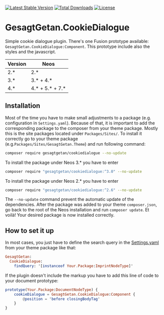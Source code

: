 [![Latest Stable Version](https://poser.pugx.org/gesagtgetan/cookiedialogue/v/stable)](https://packagist.org/packages/gesagtgetan/cookiedialogue)
[![Total Downloads](https://poser.pugx.org/gesagtgetan/cookiedialogue/downloads)](https://packagist.org/packages/gesagtgetan/cookiedialogue)
[![License](https://poser.pugx.org/gesagtgetan/cookiedialogue/license)](https://packagist.org/packages/gesagtgetan/cookiedialogue)

# GesagtGetan.CookieDialogue

Simple cookie dialogue plugin. There's one Fusion prototype available: `GesagtGetan.CookieDialogue:Component`. This prototype include also the styles and the javascript.

| Version | Neos               |
| ------- | ------------------ |
| 2.\*    | 2.\*               |
| 3.\*    | 3.\* + 4.\*        |
| 4.\*    | 4.\* + 5.\* + 7.\* |

## Installation

Most of the time you have to make small adjustments to a package (e.g. configuration in `Settings.yaml`). Because of that, it is important to add the corresponding package to the composer from your theme package. Mostly this is the site packages located under `Packages/Sites/`. To install it correctly go to your theme package (e.g.`Packages/Sites/GesagtGetan.Theme`) and run following command:

```bash
composer require gesagtgetan/cookiedialogue --no-update
```

To install the package under Neos 3.\* you have to enter

```bash
composer require "gesagtgetan/cookiedialogue:^3.0" --no-update
```

To install the package under Neos 2.\* you have to enter

```bash
composer require "gesagtgetan/cookiedialogue:^2.6" --no-update
```

The `--no-update` command prevent the automatic update of the dependencies. After the package was added to your theme `composer.json`, go back to the root of the Neos installation and run `composer update`. Et voilà! Your desired package is now installed correctly.

## How to set it up

In most cases, you just have to define the search query in the [Settings.yaml](Configuration/Settings.yaml) from your theme package like that:

```elm
GesagtGetan:
  CookieDialogue:
    findQuery: '[instanceof Your.Package:ImprintNodeType]'
```

If the plugin doesn't include the markup you have to add this line of code to your document prototype:

```elm
prototype(Your.Package:DocumentNodeType) {
    cookieDialogue = GesagtGetan.CookieDialogue:Component {
        @position = 'before closingBodyTag'
    }
}
```
